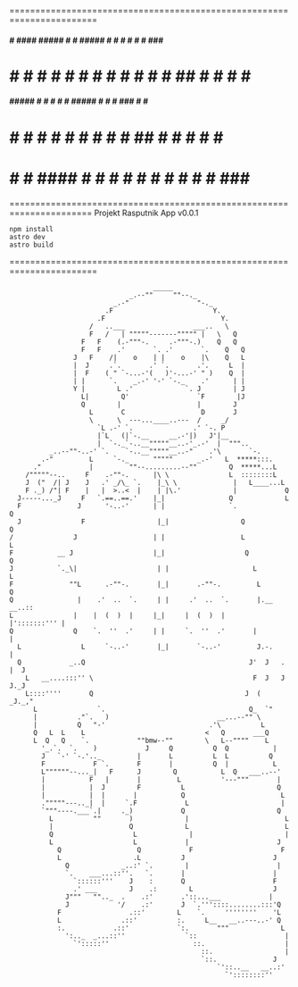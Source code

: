 =======================================================================

####    #    #### ##### #   # ##### #   # #   # #   #      ###   ####
#   #  # #  #     #   #  # #    #   #   # #  ## #  #      #   # #
####  ##### #     #   #   #     #   ##### # # # ###       #   # #
#     #   # #     #   #  #      #   #   # ##  # #  #      #   # #
#     #   #  #### #   # #       #   #   # #   # #   #      ###   ####

======================================================================
Projekt Rasputnik App
v0.0.1

```
npm install
astro dev
astro build
```
=======================================================================

                                        _____
                                  _.--""     ""--._
                              _.-"                 "-._
                            .F                         Y.
                          .F                             Y.
                        /   ..___                 ___..   \
                        F   /   | """""-------""""" |   \   Q
                      F   F    (.-"""-.     .-"""-.)    Q   Q
                      F   F    .'       `. .'       `.    Q   Q
                    J   F    /|    o    | |    o    |\    Q   L
                    |  J     .`.       .' `.       .'.     L  |
                    |  F    ( " `-...-'(   )'-...-' " )    Q  |
                    | |      `.    _.-' '-' `-._    .'      | |
                    Y |        L .'             `. J        | J
                      L|        Q'                 `F        |J
                      Q        |                   |        J
                        L       C                   D       J
                        \      \  ---...____..---  /     _/
                          `L .-' `.               .' `-. P
                          |`L   (|`-.__     __.-'|)   J'|__
                          |  `-._`-..__"""""__..-'_.-'  |  """..
              _..--""-..-' `.    `-..__"""""__..-"    .'\       `-.
            .-"         L     `-._      """""      _.-'   L  *****:::.
          ."            |         ""--.........--""        Q  *****...L
        /"""""--..     F    .-""-.      |\ \               L  ::::::::L
        J  ("  /| J    J   .' _/\_ `.    |_\ \              |   L____...L
        F ._) /"| F    |   |  >..<  |    | |\.'             |            Q
      J-----..._J     F   `.==..==.'    |_|                Q             L
      F              J      '-..-'      | |                `.             Q
      J               F                  |_|                  Q             Q
    /               J                   | |                   L             L
    F           __ J                    |_|                    Q            Q
    J           `._\|                    | |                     L            L
    F              ""L      .-""-.       |_|       .-""-.         L           Q
    Q                |    .'  ..  `.     | |     .'  ..  `.       |.__   __..::
    L               |    |  (  )  |     |_|     |  (  )  |       |':::::::''' |
    Q               Q    `.  ''  .'     | |     `.  ''  .'       |            |
      L               L     `-..-'       |_|       `-..-'         J.-.         |
      Q            _..Q                                         J'  J   .  |  J
        L   __....:::'' \                                        F  J   J  J._J
        L::::''''       Q                                      J  (  _J._,"
          L               `.                                    Q_  `"
          |          ."`.   )                           __...--"" \
          |          Q   "-'                          .'\          L
          Q   L  L    L                              <   Q       ___Q
          L  Q   Q    `.            ""bmw--""        \   L--""""    L
            '_.`.  `.    )            J     Q          Q  Q           |
            J   `-' `-.'.._         |       L          L  L          Q
            F            F `.       F       |          Q  |           L
            L""""""--..._|   F      J        Q           L  Q   ___..--'
            |           F   |       |         L          '---"""       |
            |           |  J        F          L                       Q
            |           |  |       |           Q                        L
            ."""""---.._|  |     `.F            L                       |
            `"""----.___`.|     ._)            Q                       Q
              L          ""       )             |                        L
              |                   Q             L                        L
              Q                    L             |                       |
              L                    L            |                      J
                Q                   Q            F                      F
                L                  .L          J                      J
                  Q             _..:' `.        |                      |
                  `.    ___...::''.   `.       |                      |
                    `::::::'''    J    :       Q                      F
                    .' ___        J    .:        L                    J
                  J"""   "".._  .    .:'       .'::...___            |
                  J            '/    .:'       J  `.'''::::........:::'Q
                F                 .::'        L    `.     ''''''''    'L
                L               .::'          :.     L__   __..---..-' Q
                :.            .::'            `:.       """             L
                  ':.._  _...::''               `::                      |
                    `':::::''                     ::.                    |
                                                    ::.                  |
                                                    `::.              J
                                                        `'::..__   __..:'
                                                          `'::::::::''


